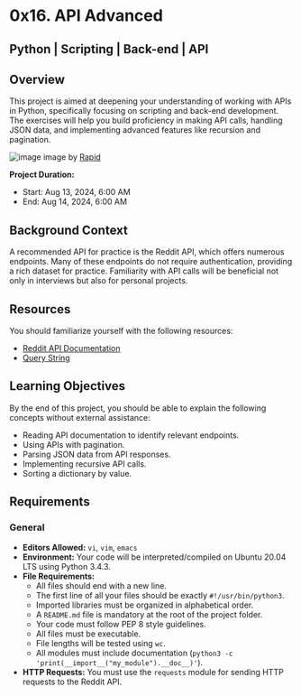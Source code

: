# 0x16. API Advanced

## Python | Scripting | Back-end | API

## Overview
This project is aimed at deepening your understanding of working with APIs in Python, specifically focusing on scripting and back-end development. The exercises will help you build proficiency in making API calls, handling JSON data, and implementing advanced features like recursion and pagination.

![image](https://github.com/user-attachments/assets/0f95dce6-142a-4b6c-9180-952a89ab2b7c)
image by [Rapid](https://rapidapi.com/blog/api-glossary/api/)


**Project Duration:**  
- Start: Aug 13, 2024, 6:00 AM  
- End: Aug 14, 2024, 6:00 AM  

## Background Context
A recommended API for practice is the Reddit API, which offers numerous endpoints. Many of these endpoints do not require authentication, providing a rich dataset for practice. Familiarity with API calls will be beneficial not only in interviews but also for personal projects.

## Resources
You should familiarize yourself with the following resources:
- [Reddit API Documentation](https://www.reddit.com/dev/api)
- [Query String](https://en.wikipedia.org/wiki/Query_string)

## Learning Objectives
By the end of this project, you should be able to explain the following concepts without external assistance:
- Reading API documentation to identify relevant endpoints.
- Using APIs with pagination.
- Parsing JSON data from API responses.
- Implementing recursive API calls.
- Sorting a dictionary by value.

## Requirements

### General
- **Editors Allowed:** `vi`, `vim`, `emacs`
- **Environment:** Your code will be interpreted/compiled on Ubuntu 20.04 LTS using Python 3.4.3.
- **File Requirements:**
  - All files should end with a new line.
  - The first line of all your files should be exactly `#!/usr/bin/python3`.
  - Imported libraries must be organized in alphabetical order.
  - A `README.md` file is mandatory at the root of the project folder.
  - Your code must follow PEP 8 style guidelines.
  - All files must be executable.
  - File lengths will be tested using `wc`.
  - All modules must include documentation (`python3 -c 'print(__import__("my_module").__doc__)'`).
- **HTTP Requests:** You must use the `requests` module for sending HTTP requests to the Reddit API.
